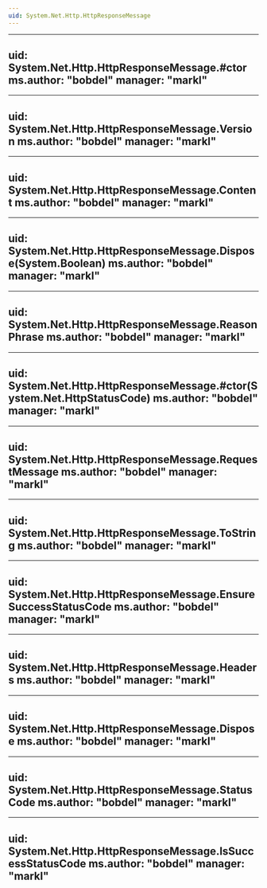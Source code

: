 ```yaml
---
uid: System.Net.Http.HttpResponseMessage
---
```


---
uid: System.Net.Http.HttpResponseMessage.#ctor
ms.author: "bobdel"
manager: "markl"
---

---
uid: System.Net.Http.HttpResponseMessage.Version
ms.author: "bobdel"
manager: "markl"
---

---
uid: System.Net.Http.HttpResponseMessage.Content
ms.author: "bobdel"
manager: "markl"
---

---
uid: System.Net.Http.HttpResponseMessage.Dispose(System.Boolean)
ms.author: "bobdel"
manager: "markl"
---

---
uid: System.Net.Http.HttpResponseMessage.ReasonPhrase
ms.author: "bobdel"
manager: "markl"
---

---
uid: System.Net.Http.HttpResponseMessage.#ctor(System.Net.HttpStatusCode)
ms.author: "bobdel"
manager: "markl"
---

---
uid: System.Net.Http.HttpResponseMessage.RequestMessage
ms.author: "bobdel"
manager: "markl"
---

---
uid: System.Net.Http.HttpResponseMessage.ToString
ms.author: "bobdel"
manager: "markl"
---

---
uid: System.Net.Http.HttpResponseMessage.EnsureSuccessStatusCode
ms.author: "bobdel"
manager: "markl"
---

---
uid: System.Net.Http.HttpResponseMessage.Headers
ms.author: "bobdel"
manager: "markl"
---

---
uid: System.Net.Http.HttpResponseMessage.Dispose
ms.author: "bobdel"
manager: "markl"
---

---
uid: System.Net.Http.HttpResponseMessage.StatusCode
ms.author: "bobdel"
manager: "markl"
---

---
uid: System.Net.Http.HttpResponseMessage.IsSuccessStatusCode
ms.author: "bobdel"
manager: "markl"
---
